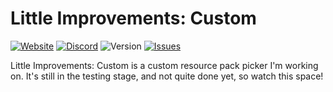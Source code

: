 # Little Improvements: Custom
[![Website](https://img.shields.io/website?url=https%3A%2F%2Flittleimprovements-custom.beatso1.repl.co%2F)](https://littleimprovements-custom.beatso1.repl.co/)
[![Discord](https://img.shields.io/discord/738126248194211960)](https://discord.gg/bNcZjFe)
![Version](https://img.shields.io/github/package-json/v/Beatso1/littleimprovements-custom)
[![Issues](https://img.shields.io/github/issues/Beatso1/littleimprovements-custom)](https://github.com/Beatso1/littleimprovements-custom/issues)

Little Improvements: Custom is a custom resource pack picker I'm working on. It's still in the testing stage, and not quite done yet, so watch this space!
